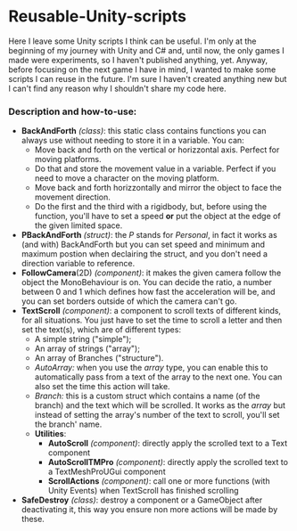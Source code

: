 # Reusable-Unity-scripts
Here I leave some Unity scripts I think can be useful. I'm only at the beginning of my journey with Unity and C# and, until now, the only games I made were experiments, so I haven't published anything, yet.
Anyway, before focusing on the next game I have in mind, I wanted to make some scripts I can reuse in the future. I'm sure I haven't created anything new but I can't find any reason why I shouldn't share my code here.

### Description and how-to-use:
- **BackAndForth** *(class)*: this static class contains functions you can always use without needing to store it in a variable. You can:
  * Move back and forth on the vertical or horizzontal axis. Perfect for moving platforms.
  * Do that and store the movement value in a variable. Perfect if you need to move a character on the moving platform.
  * Move back and forth horizzontally and mirror the object to face the movement direction.
  * Do the first and the third with a rigidbody, but, before using the function, you'll have to set a speed **or** put the object at the edge of the given limited space.
- **PBackAndForth** *(struct)*: the *P* stands for *Personal*, in fact it works as (and with) BackAndForth but you can set speed and minimum and maximum postion when declairing the struct, and you don't need a direction variable to reference.
- **FollowCamera**(2D) *(component)*: it makes the given camera follow the object the MonoBehaviour is on. You can decide the ratio, a number between 0 and 1 which defines how fast the acceleration will be, and you can set borders outside of which the camera can't go.
- **TextScroll** *(component)*: a component to scroll texts of different kinds, for all situations. You just have to set the time to scroll a letter and then set the text(s), which are of different types:
  * A simple string ("simple");
  * An array of strings ("array");
  * An array of Branches ("structure").
  - *AutoArray:* when you use the *array* type, you can enable this to automatically pass from a text of the array to the next one. You can also set the time this action will take.
  - *Branch:* this is a custom struct which contains a name (of the branch) and the text which will be scrolled. It works as the *array* but instead of setting the array's number of the text to scroll, you'll set the branch' name.
  - **Utilities**:
	- **AutoScroll** *(component)*: directly apply the scrolled text to a Text component
	- **AutoScrollTMPro** *(component)*: directly apply the scrolled text to a TextMeshProUGui component
	- **ScrollActions** *(component)*: call one or more functions (with Unity Events) when TextScroll has finished scrolling
- **SafeDestroy** *(class)*: destroy a component or a GameObject after deactivating it, this way you ensure non more actions will be made by these.